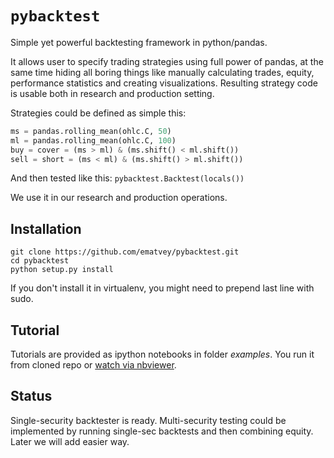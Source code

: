 # `pybacktest`
Simple yet powerful backtesting framework in python/pandas.

It allows user to specify trading strategies using full power of pandas, at the same time hiding all boring things like manually calculating trades, equity, performance statistics and creating visualizations. Resulting strategy code is usable both in research and production setting.

Strategies could be defined as simple this:
```python
ms = pandas.rolling_mean(ohlc.C, 50)
ml = pandas.rolling_mean(ohlc.C, 100)
buy = cover = (ms > ml) & (ms.shift() < ml.shift())
sell = short = (ms < ml) & (ms.shift() > ml.shift())
```

And then tested like this:
`pybacktest.Backtest(locals())`

We use it in our research and production operations.

## Installation
```
git clone https://github.com/ematvey/pybacktest.git
cd pybacktest
python setup.py install
```
If you don't install it in virtualenv, you might need to prepend last line with sudo.

## Tutorial
Tutorials are provided as ipython notebooks in folder *examples*. You run it from cloned repo or [watch via nbviewer](http://nbviewer.ipython.org/urls/raw.github.com/ematvey/pybacktest/master/examples/tutorial.ipynb).

## Status
Single-security backtester is ready. Multi-security testing could be implemented by running single-sec backtests and then combining equity. Later we will add easier way.
